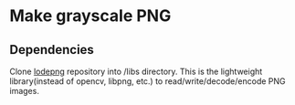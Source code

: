 # Make grayscale PNG

## Dependencies
Clone [lodepng](git@github.com:lvandeve/lodepng.git) repository into /libs directory.
This is the lightweight library(instead of opencv, libpng, etc.) to read/write/decode/encode PNG images.

